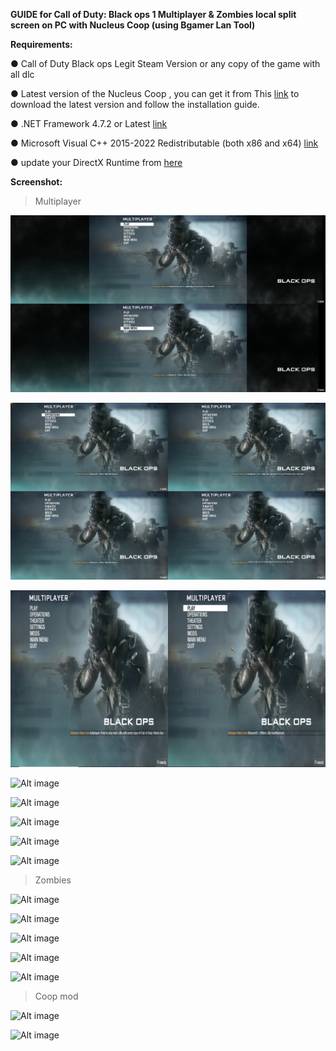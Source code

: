 **GUIDE for Call of Duty: Black ops 1 Multiplayer & Zombies local split screen on PC with Nucleus Coop (using Bgamer Lan Tool)**

**Requirements:**

● Call of Duty Black ops Legit Steam Version or any copy of the game with all dlc 

● Latest version of the Nucleus Coop , you can get it from This [link](https://github.com/SplitScreen-Me/splitscreenme-nucleus/releases) to download the latest version and follow the installation guide.

● .NET Framework 4.7.2 or Latest [link](https://dotnet.microsoft.com/en-us/download/dotnet-framework)

● Microsoft Visual C++ 2015-2022 Redistributable (both x86 and x64) [link](https://learn.microsoft.com/en-us/cpp/windows/latest-supported-vc-redist?view=msvc-170)

● update your DirectX Runtime from [here](https://www.microsoft.com/en-us/download/details.aspx?id=35)

**Screenshot:**

>Multiplayer 

![Alt image](https://github.com/ahmedtheking372/Call-of-Duty-Black-ops-1-/blob/main/Screenshots/1.jpg)

![Alt image](https://github.com/ahmedtheking372/Call-of-Duty-Black-ops-1-/blob/main/Screenshots/2.jpg)

![Alt image](https://github.com/ahmedtheking372/Call-of-Duty-Black-ops-1-/blob/main/Screenshots/3.jpg)

![Alt image](https://github.com/ahmedtheking372/Call-of-Duty-Black-ops-1-/blob/main/Screenshots/4.jpg)

![Alt image](https://github.com/ahmedtheking372/Call-of-Duty-Black-ops-1-/blob/main/Screenshots/5.jpg)

![Alt image](https://github.com/ahmedtheking372/Call-of-Duty-Black-ops-1-/blob/main/Screenshots/6.jpg)

![Alt image](https://github.com/ahmedtheking372/Call-of-Duty-Black-ops-1-/blob/main/Screenshots/7.jpg)

![Alt image](https://github.com/ahmedtheking372/Call-of-Duty-Black-ops-1-/blob/main/Screenshots/8.jpg)

>Zombies

![Alt image](https://github.com/ahmedtheking372/Call-of-Duty-Black-ops-1-/blob/main/Screenshots/9.jpg)

![Alt image](https://github.com/ahmedtheking372/Call-of-Duty-Black-ops-1-/blob/main/Screenshots/10.jpg)

![Alt image](https://github.com/ahmedtheking372/Call-of-Duty-Black-ops-1-/blob/main/Screenshots/11.jpg)

![Alt image](https://github.com/ahmedtheking372/Call-of-Duty-Black-ops-1-/blob/main/Screenshots/12.jpg)

![Alt image](https://github.com/ahmedtheking372/Call-of-Duty-Black-ops-1-/blob/main/Screenshots/13.jpg)

>Coop mod

![Alt image](https://github.com/ahmedtheking372/Call-of-Duty-Black-ops-1-/blob/main/Screenshots/14.jpg)

![Alt image](https://github.com/ahmedtheking372/Call-of-Duty-Black-ops-1-/blob/main/Screenshots/15.jpg)







